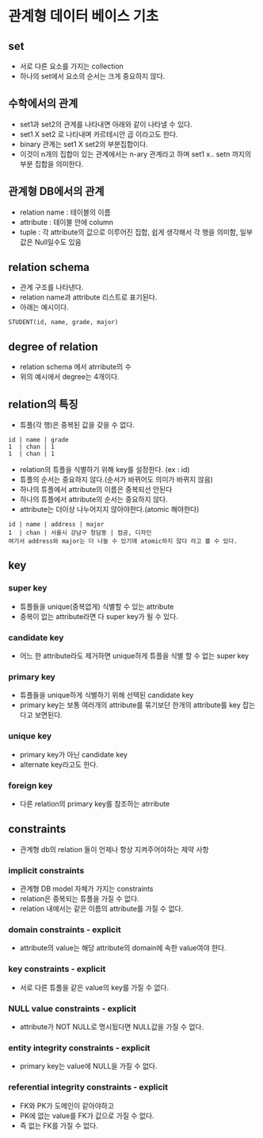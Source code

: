 # 관계형 데이터 베이스 기초

## set
* 서로 다른 요소를 가지는 collection
* 하나의 set에서 요소의 순서는 크게 중요하지 않다.

## 수학에서의 관계
* set1과 set2의 관계를 나타내면 아래와 같이 나타낼 수 있다.
* set1 X set2 로 나타내며 카르테시안 곱 이라고도 한다.
* binary 관계는 set1 X set2의 부분집합이다.
* 이것이 n개의 집합이 있는 관계에서는 n-ary 관계라고 하며 set1 x.. setn 까지의 부분 집합을 의미한다.

## 관계형 DB에서의 관계
* relation name : 테이블의 이름
* attribute : 테이블 안에 column
* tuple : 각 attribute의 값으로 이루어진 집합, 쉽게 생각해서 각 행을 의미함, 일부 값은 Null일수도 있음

## relation schema
* 관계 구조를 나타낸다.
* relation name과 attribute 리스트로 표기된다.
* 아래는 예시이다.
```
STUDENT(id, name, grade, major)
```

## degree of relation
* relation schema 에서 atrribute의 수
* 위의 예시에서 degree는 4개이다.

## relation의 특징
* 튜플(각 행)은 중복된 값을 갖을 수 없다.
```
id | name | grade
1  | chan | 1
1  | chan | 1
```
* relation의 튜플을 식별하기 위해 key를 설정한다. (ex : id)
* 튜플의 순서는 중요하지 않다.(순서가 바뀌어도 의미가 바뀌지 않음)
* 하나의 튜플에서 attribute의 이름은 중복되선 안된다
* 하나의 튜플에서 attribute의 순서는 중요하지 않다.
* attribute는 더이상 나누어지지 않아야한다.(atomic 해야한다)
```
id | name | address | major
1  | chan | 서울시 강남구 청담동 | 컴공, 디자인
여기서 address와 major는 더 나눌 수 있기에 atomic하지 않다 라고 볼 수 있다.
```

## key
### super key
* 튜플들을 unique(중복없게) 식별할 수 있는 attribute
* 중복이 없는 attribute라면 다 super key가 될 수 있다.
### candidate key
* 어느 한 attribute라도 제거하면 unique하게 튜플을 식별 할 수 없는 super key
### primary key
* 튜플들을 unique하게 식별하기 위해 선택된 candidate key
* primary key는 보통 여러개의 attribute를 묶기보단 한개의 attribute를 key 잡는 다고 보면된다.
### unique key
* primary key가 아닌 candidate key
* alternate key라고도 한다.
### foreign key
* 다른 relation의 primary key를 참조하는 atrribute

## constraints
* 관계형 db의 relation 들이 언제나 항상 지켜주어야하는 제약 사항
### implicit constraints
* 관계형 DB model 자체가 가지는 constraints
* relation은 중복되는 튜플을 가질 수 없다.
* relation 내에서는 같은 이름의 attribute를 가질 수 없다.
### domain constraints - explicit 
* attribute의 value는 해당 attribute의 domain에 속한 value여야 한다.
### key constraints - explicit
* 서로 다른 튜플을 같은 value의 key를 가질 수 없다.
### NULL value constraints - explicit
* attribute가 NOT NULL로 명시됬다면 NULL값을 가질 수 없다.
### entity integrity constraints - explicit
* primary key는 value에 NULL을 가질 수 없다.
### referential integrity constraints - explicit
* FK와 PK가 도메인이 같아야하고
* PK에 없는 value를 FK가 값으로 가질 수 없다.
* 즉 없는 FK를 가질 수 없다.
